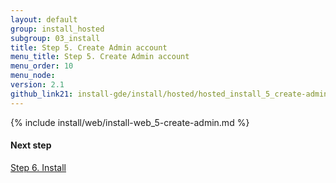 ```yaml
---
layout: default
group: install_hosted
subgroup: 03_install
title: Step 5. Create Admin account
menu_title: Step 5. Create Admin account
menu_order: 10
menu_node: 
version: 2.1
github_link21: install-gde/install/hosted/hosted_install_5_create-admin.md
---
```


{% include install/web/install-web_5-create-admin.md %}

#### Next step
<a href="{{ site.gdeurl21 }}install-gde/install/hosted/hosted_install_6_install.html">Step 6. Install</a>
